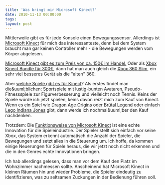 ```yaml
---
title: 'Was bringt mir Microsoft Kinect?'
date: 2010-11-13 00:00:00 
tags: 
layout: post
---
```

<p>Mittlerweile gibt es f&uuml;r jede Konsole einen Bewegungssensor. Allerdings ist <a href="http://www.xbox.com/de-DE/kinect">Microsoft Kinect</a> f&uuml;r mich das interessanteste, denn bei dem System braucht man gar keinen Controller mehr - die Bewegungen werden vom K&ouml;rper abgelesen.</p>
<p />
<div><a href="http://www.amazon.de/gp/product/B003H4QT7Y/kopisde-21">Microsoft Kinect gibt es zum Preis von ca. 150&euro; im Handel.</a>&nbsp;Oder als <a href="http://www.amazon.de/Xbox-360-Konsole-Kinect-Adventures/dp/B003WUXT9E/kopisde-21">Xbox Kinect Bundle f&uuml;r 300&euro;</a>, dann hat man auch gleich die <a href="http://www.amazon.de/Xbox-360-Konsole-Slim-250/dp/B003S3QT0Q/kopisde-21">Xbox 360 Slim</a>, ein sehr viel besseres Ger&auml;t als die "alten" 360.</div>
<p />
<div>Aber <a href="http://www.xbox.com/de-DE/kinect/home#games">welche Spiele gibt es f&uuml;r Kinect</a>? Als erstes findet man die&amp;uuml;blichen: Sportspiele mit lustig-bunten Avataren, Pseudo-Fitnessspiele zur Figurverbesserung und vielleicht noch Tennis. Keins der Spiele w&uuml;rde ich jetzt spielen, keins davon reizt mich zum Kauf von Kinect. Wenn es ein Spiel wie <a href="http://dragonage.bioware.com/">Dragon Age Origins</a> oder <a href="http://www.brutallegend.com/">Br&uuml;tal Legend</a> oder einfach <a href="http://indianajones.lego.com/">Lego Indiana Jones</a> gibt, dann werde ich nochmal&amp;uuml;ber den Kauf nachdenken.</div>
<p />
<div>Trotzdem: Die <a href="http://www.pcgameshardware.de/aid,797097/Microsoft-Kinect-3D-Kamerasteuerung-fuer-Xbox-360-im-Hands-On-Test-Test-der-Woche/Konsolen/Test/">Funktionsweise von Microsoft Kinect</a> ist eine echte Innovation f&uuml;r die Spieleindustrie. Der Spieler stellt sich einfach vor seine Xbox, das System erkennt automatisch die Anzahl der Spieler, die Bewegungen und setzt alles in die Steuerung um. Ich hoffe, da kommen einige Neuerungen f&uuml;r Spiele heraus, die wir jetzt noch nicht erkennen und die in den Genres echte Innovationen bringen.</div>
<p />
<div>Ich hab allerdings gelesen, dass man vor dem Kauf den Platz im Wohnzimmer nachmessen sollte. Anscheinend hat Microsoft Kinect in kleinen R&auml;umen hin und wieder Probleme, die Spieler eindeutig zu identifizieren, was zu seltsamen Zuckungen in der Bedienung f&uuml;hren soll.</div>

